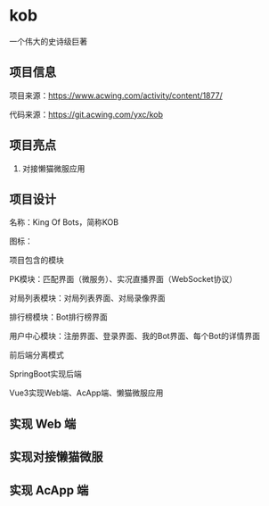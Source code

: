 # kob
一个伟大的史诗级巨著

## 项目信息
项目来源：https://www.acwing.com/activity/content/1877/

代码来源：https://git.acwing.com/yxc/kob

## 项目亮点
1. 对接懒猫微服应用

## 项目设计

名称：King Of Bots，简称KOB

图标：

项目包含的模块

PK模块：匹配界面（微服务）、实况直播界面（WebSocket协议）

对局列表模块：对局列表界面、对局录像界面

排行榜模块：Bot排行榜界面

用户中心模块：注册界面、登录界面、我的Bot界面、每个Bot的详情界面

前后端分离模式

SpringBoot实现后端

Vue3实现Web端、AcApp端、懒猫微服应用

## 实现 Web 端
## 实现对接懒猫微服
## 实现 AcApp 端
